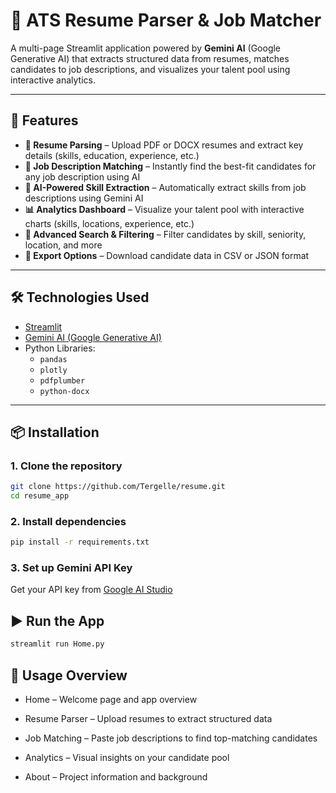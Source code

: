 # 🧠 ATS Resume Parser & Job Matcher

A multi-page Streamlit application powered by **Gemini AI** (Google Generative AI) that extracts structured data from resumes, matches candidates to job descriptions, and visualizes your talent pool using interactive analytics.

---

## 🚀 Features

- **📄 Resume Parsing** – Upload PDF or DOCX resumes and extract key details (skills, education, experience, etc.)
- **🤖 Job Description Matching** – Instantly find the best-fit candidates for any job description using AI
- **🧠 AI-Powered Skill Extraction** – Automatically extract skills from job descriptions using Gemini AI
- **📊 Analytics Dashboard** – Visualize your talent pool with interactive charts (skills, locations, experience, etc.)
- **🔎 Advanced Search & Filtering** – Filter candidates by skill, seniority, location, and more
- **📁 Export Options** – Download candidate data in CSV or JSON format

---

## 🛠️ Technologies Used

- [Streamlit](https://streamlit.io/)
- [Gemini AI (Google Generative AI)](https://ai.google.dev/)
- Python Libraries:
  - `pandas`
  - `plotly`
  - `pdfplumber`
  - `python-docx`

---

## 📦 Installation

### 1. Clone the repository

```bash
git clone https://github.com/Tergelle/resume.git
cd resume_app
```

### 2. Install dependencies
``` bash
pip install -r requirements.txt
```
### 3. Set up Gemini API Key
Get your API key from [Google AI Studio](https://(https://aistudio.google.com/))

## ▶️ Run the App
```bash
streamlit run Home.py
```
## 📄 Usage Overview
- Home – Welcome page and app overview

- Resume Parser – Upload resumes to extract structured data

- Job Matching – Paste job descriptions to find top-matching candidates

- Analytics – Visual insights on your candidate pool

- About – Project information and background


